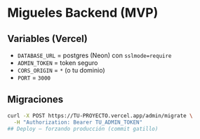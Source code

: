 # Migueles Backend (MVP)

## Variables (Vercel)
- `DATABASE_URL` = postgres (Neon) con `sslmode=require`
- `ADMIN_TOKEN` = token seguro
- `CORS_ORIGIN` = `*` (o tu dominio)
- `PORT` = `3000`

## Migraciones
```bash
curl -X POST https://TU-PROYECTO.vercel.app/admin/migrate \
  -H "Authorization: Bearer TU_ADMIN_TOKEN"
## Deploy – forzando producción (commit gatillo)
